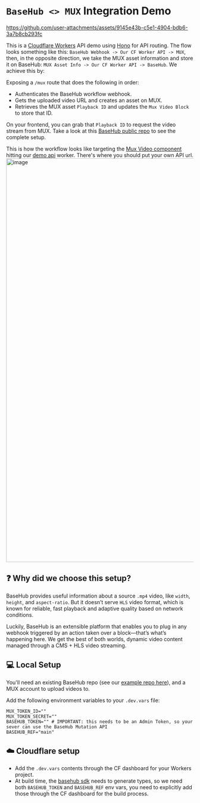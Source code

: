 # `BaseHub <> MUX` Integration Demo

https://github.com/user-attachments/assets/9145e43b-c5e1-4904-bdb6-3a7b8cb293fc

This is a [Cloudflare Workers](https://developers.cloudflare.com/workers/) API demo using [Hono](https://hono.dev/docs/getting-started/cloudflare-workers) for API routing. The flow looks something like this: `BaseHub Webhook -> Our CF Worker API -> MUX`, then, in the opposite direction, we take the MUX asset information and store it on BaseHub: `MUX Asset Info -> Our CF Worker API -> BaseHub`. We achieve this by:

Exposing a `/mux` route that does the following in order:

* Authenticates the BaseHub workflow webhook.
* Gets the uploaded video URL and creates an asset on MUX.
* Retrieves the MUX asset `Playback ID` and updates the `Mux Video Block` to store that ID.

On your frontend, you can grab that `Playback ID` to request the video stream from MUX. Take a look at this [BaseHub public repo](https://basehub.com/joyco/basehub-mux-demo) to see the complete setup.

This is how the workflow looks like targeting the [Mux Video component](https://basehub.com/joyco/basehub-mux-demo/explore/main/b4834cefce996f339dbd7) hitting our [demo api](https://basehub-mux-demo.joyco.workers.dev) worker. There's where you should put your own API url.
<img width="1082" alt="image" src="https://github.com/user-attachments/assets/89882530-0e4e-4218-8d84-3c7d684e9e4d" />

## ❓ Why did we choose this setup?

BaseHub provides useful information about a source `.mp4` video, like `width`, `height`, and `aspect-ratio`. But it doesn’t serve `HLS` video format, which is known for reliable, fast playback and adaptive quality based on network conditions.

Luckily, BaseHub is an extensible platform that enables you to plug in any webhook triggered by an action taken over a block—that’s what’s happening here. We get the best of both worlds, dynamic video content managed through a CMS + HLS video streaming.

## 💻 Local Setup

You'll need an existing BaseHub repo (see our [example repo here](https://basehub.com/joyco/basehub-mux-demo)), and a MUX account to upload videos to.

Add the following environment variables to your `.dev.vars` file:

```env
MUX_TOKEN_ID=""
MUX_TOKEN_SECRET=""
BASEHUB_TOKEN="" # IMPORTANT: this needs to be an Admin Token, so your sever can use the BaseHub Mutation API
BASEHUB_REF="main"
```

## ☁️ Cloudflare setup

- Add the `.dev.vars` contents through the CF dashboard for your Workers project.
- At build time, the [basehub sdk](https://github.com/basehub-ai/basehub) needs to generate types, so we need both `BASEHUB_TOKEN` and `BASEHUB_REF` env vars, you need to explicitly add those through the CF dashboard for the build process.
